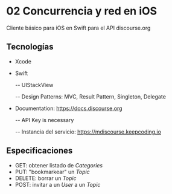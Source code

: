 # 02 Concurrencia y red en iOS

Cliente básico para iOS en Swift para el API discourse.org

## Tecnologías

- Xcode
- Swift

  -- UIStackView

  -- Design Patterns: MVC, Result Pattern, Singleton, Delegate

- Documentation: https://docs.discourse.org

  -- API Key is necessary

  -- Instancia del servicio: https://mdiscourse.keepcoding.io

## Especificaciones

- GET: obtener listado de _Categories_
- PUT: "bookmarkear" un _Topic_
- DELETE: borrar un _Topic_
- POST: invitar a un _User_ a un _Topic_
